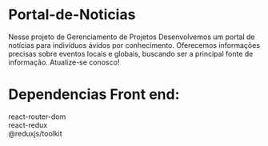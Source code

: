 # Portal-de-Noticias

Nesse projeto de Gerenciamento de Projetos Desenvolvemos um portal de notícias para indivíduos ávidos por conhecimento. Oferecemos informações precisas sobre eventos locais e globais, buscando ser a principal fonte de informação. Atualize-se conosco!

# Dependencias Front end:

react-router-dom  
react-redux  
@reduxjs/toolkit
